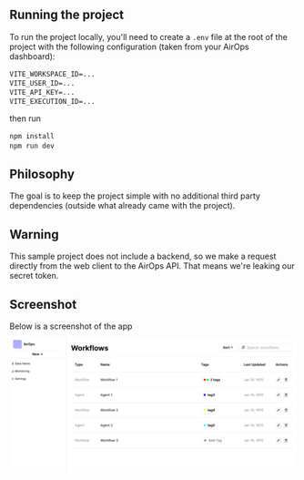## Running the project

To run the project locally, you'll need to create a `.env` file at the root of the project with the following configuration (taken from your AirOps dashboard):

```
VITE_WORKSPACE_ID=...
VITE_USER_ID=...
VITE_API_KEY=...
VITE_EXECUTION_ID=...
```

then run

```bash
npm install
npm run dev
```

## Philosophy

The goal is to keep the project simple with no additional third party dependencies (outside what already came with the project).

## Warning

This sample project does not include a backend, so we make a request directly from the web client to the AirOps API. That means we're leaking our secret token.

## Screenshot

Below is a screenshot of the app

![screenshot of application](public/screenshot.png)

